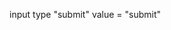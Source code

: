 <html>

<body>
<form action="http://localhostadmin/login
<p>Enter Name: Aimyrose Febe Magabili 
<p>input type "text" name = "nm"/></p>
<p>input type "submit" value = "submit" 

 </form> 
 
</body>
  
</html>

